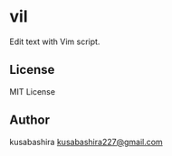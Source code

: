 vil
===

Edit text with Vim script.

License
-------

MIT License

Author
------

kusabashira <kusabashira227@gmail.com>
